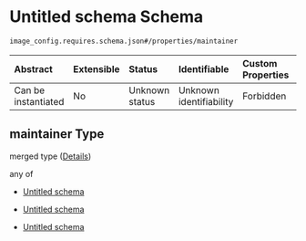 # Untitled schema Schema

```txt
image_config.requires.schema.json#/properties/maintainer
```



| Abstract            | Extensible | Status         | Identifiable            | Custom Properties | Additional Properties | Access Restrictions | Defined In                                                                                              |
| :------------------ | :--------- | :------------- | :---------------------- | :---------------- | :-------------------- | :------------------ | :------------------------------------------------------------------------------------------------------ |
| Can be instantiated | No         | Unknown status | Unknown identifiability | Forbidden         | Allowed               | none                | [image\_config.requires.schema.json\*](../out/image_config.requires.schema.json "open original schema") |

## maintainer Type

merged type ([Details](image_config-1-properties-maintainer.md))

any of

*   [Untitled schema](image_config-1-properties-maintainer-anyof-0.md "check type definition")

*   [Untitled schema](image_config-1-properties-maintainer-anyof-1.md "check type definition")

*   [Untitled schema](image_config-1-properties-maintainer-anyof-2.md "check type definition")
